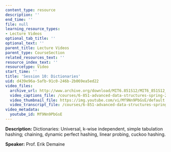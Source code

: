 ```yaml
---
content_type: resource
description: ''
end_time: ''
file: null
learning_resource_types:
- Lecture Videos
optional_tab_title: ''
optional_text: ''
parent_title: Lecture Videos
parent_type: CourseSection
related_resources_text: ''
resource_index_text: ''
resourcetype: Video
start_time: ''
title: 'Session 10: Dictionaries'
uid: d439e96a-5afb-91c0-246b-2b069ea5ed22
video_files:
  archive_url: http://www.archive.org/download/MIT6.851S12/MIT6_851S12_lec10_300k.mp4
  video_captions_file: /courses/6-851-advanced-data-structures-spring-2012/a44cb090108e52eb8500fb307cb8cd7b_Mf9Nn9PbGsE.vtt
  video_thumbnail_file: https://img.youtube.com/vi/Mf9Nn9PbGsE/default.jpg
  video_transcript_file: /courses/6-851-advanced-data-structures-spring-2012/2b8132c36e5460841754a3cf8c0d5397_Mf9Nn9PbGsE.pdf
video_metadata:
  youtube_id: Mf9Nn9PbGsE
---
```


**Description:** Dictionaries: Universal, k-wise independent, simple tabulation hashing; chaining, dynamic perfect hashing, linear probing, cuckoo hashing.

**Speaker:** Prof. Erik Demaine
